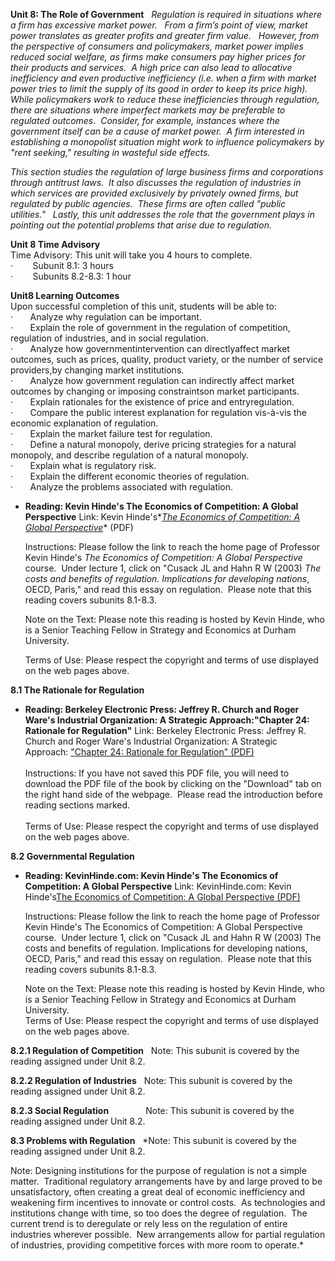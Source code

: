 **Unit 8: The Role of Government** <span id="8"></span> 
*Regulation is required in situations where a firm has excessive market
power.   From a firm’s point of view, market power translates as greater
profits and greater firm value.   However, from the perspective of
consumers and policymakers, market power implies reduced social welfare,
as firms make consumers pay higher prices for their products and
services.  A high price can also lead to allocative inefficiency and
even productive inefficiency (i.e. when a firm with market power tries
to limit the supply of its good in order to keep its price high).  While
policymakers work to reduce these inefficiencies through regulation,
there are situations where imperfect markets may be preferable to
regulated outcomes*.  *Consider, for example, instances where the
government itself can be a cause of market power.  A firm interested in
establishing a monopolist situation might work to influence policymakers
by "rent seeking," resulting in wasteful side effects.*  
  
 *This section studies the regulation of large business firms and
corporations through antitrust laws.  It also discusses the regulation
of industries in which services are provided exclusively by privately
owned firms, but regulated by public agencies.  These firms are often
called "public utilities."   Lastly, this unit addresses the role that
the government plays in pointing out the potential problems that arise
due to regulation.*

**Unit 8 Time Advisory**  
Time Advisory: This unit will take you 4 hours to complete.  
 ·        Subunit 8.1: 3 hours  
 ·        Subunits 8.2-8.3: 1 hour

**Unit8 Learning Outcomes**  
Upon successful completion of this unit, students will be able to:  
 ·       Analyze why regulation can be important.  
 ·       Explain the role of government in the regulation of
competition, regulation of industries, and in social regulation.  
 ·       Analyze how governmentintervention can directlyaffect market
outcomes, such as prices, quality, product variety, or the number of
service providers,by changing market institutions.  
 ·       Analyze how government regulation can indirectly affect market
outcomes by changing or imposing constraintson market participants.  
 ·       Explain rationales for the existence of price and
entryregulation.  
 ·       Compare the public interest explanation for regulation
vis-à-vis the economic explanation of regulation.  
 ·       Explain the market failure test for regulation.  
 ·       Define a natural monopoly, derive pricing strategies for a
natural monopoly, and describe regulation of a natural monopoly.  
 ·       Explain what is regulatory risk.  
 ·       Explain the different economic theories of regulation.  
 ·       Analyze the problems associated with regulation.

-   **Reading: Kevin Hinde's The Economics of Competition: A Global
    Perspective**
    Link: Kevin Hinde's*[*The Economics of Competition: A Global
    Perspective*](http://www.kevinhinde.com/competition/)* (PDF)  
      
     Instructions: Please follow the link to reach the home page of
    Professor Kevin Hinde's *The Economics of Competition: A Global
    Perspective* course.  Under lecture 1, click on "Cusack JL and Hahn
    R W (2003) *The costs and benefits of regulation. Implications for
    developing nations*, OECD, Paris," and read this essay on
    regulation.  Please note that this reading covers subunits
    8.1-8.3.  
      
     Note on the Text: Please note this reading is hosted by Kevin
    Hinde, who is a Senior Teaching Fellow in Strategy and Economics at
    Durham University.  
      
     Terms of Use: Please respect the copyright and terms of use
    displayed on the web pages above.

**8.1 The Rationale for Regulation** <span id="8.1"></span> 
-   **Reading: Berkeley Electronic Press: Jeffrey R. Church and Roger
    Ware's Industrial Organization: A Strategic Approach:"Chapter 24:
    Rationale for Regulation"**
    Link: Berkeley Electronic Press: Jeffrey R. Church and Roger Ware's
    Industrial Organization: A Strategic Approach: ["Chapter 24:
    Rationale for
    Regulation"](http://works.bepress.com/jeffrey_church/23/)[ (PDF)](http://works.bepress.com/jeffrey_church/23/)  
        
     Instructions: If you have not saved this PDF file, you will need to
    download the PDF file of the book by clicking on the "Download" tab
    on the right hand side of the webpage.  Please read the introduction
    before reading sections marked.   
        
     Terms of Use: Please respect the copyright and terms of use
    displayed on the web pages above.

**8.2 Governmental Regulation** <span id="8.2"></span> 
-   **Reading: KevinHinde.com: Kevin Hinde's The Economics of
    Competition: A Global Perspective**
    Link: KevinHinde.com: Kevin Hinde's[The Economics of Competition: A
    Global
    Perspective](http://www.kevinhinde.com/competition/)[ (PDF)](http://www.kevinhinde.com/competition/)  
      
     Instructions: Please follow the link to reach the home page of
    Professor Kevin Hinde's The Economics of Competition: A Global
    Perspective course.  Under lecture 1, click on "Cusack JL and Hahn R
    W (2003) The costs and benefits of regulation. Implications for
    developing nations, OECD, Paris," and read this essay on
    regulation.  Please note that this reading covers subunits
    8.1-8.3.  
      
     Note on the Text: Please note this reading is hosted by Kevin
    Hinde, who is a Senior Teaching Fellow in Strategy and Economics at
    Durham University.  
     Terms of Use: Please respect the copyright and terms of use
    displayed on the web pages above.

**8.2.1 Regulation of Competition** <span id="8.2.1"></span> 
Note: This subunit is covered by the reading assigned under Unit 8.2. 

**8.2.2 Regulation of Industries** <span id="8.2.2"></span> 
Note: This subunit is covered by the reading assigned under Unit 8.2. 

**8.2.3 Social Regulation** <span id="8.2.3"></span> 
            Note: This subunit is covered by the reading assigned under
Unit 8.2. 

**8.3 Problems with Regulation** <span id="8.3"></span> 
*Note: This subunit is covered by the reading assigned under Unit
8.2.   
  
 Note: Designing institutions for the purpose of regulation is not a
simple matter.  Traditional regulatory arrangements have by and large
proved to be unsatisfactory, often creating a great deal of economic
inefficiency and weakening firm incentives to innovate or control
costs.  As technologies and institutions change with time, so too does
the degree of regulation.  The current trend is to deregulate or rely
less on the regulation of entire industries wherever possible.  New
arrangements allow for partial regulation of industries, providing
competitive forces with more room to operate.*


